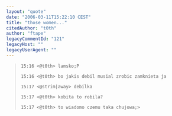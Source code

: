 ```yaml
---
layout: "quote"
date: "2006-03-11T15:22:10 CEST"
title: "those women..."
citedAuthor: "t0th"
author: "ftape"
legacyCommentId: "121"
legacyHost: ""
legacyUserAgent: ""
---
```



<blockquote><tt><p><code>15:16 &lt;@t0th&gt; lamsko;P<br>
15:16 &lt;@t0th&gt; bo jakis debil musial zrobic zamknieta ja<br>
15:17 &lt;@strim|away&gt; debilka<br>
15:17 &lt;@t0th&gt; kobita to robila?<br>
15:17 &lt;@t0th&gt; to wiadomo czemu taka chujowa;&gt;</code></p></tt></blockquote>
